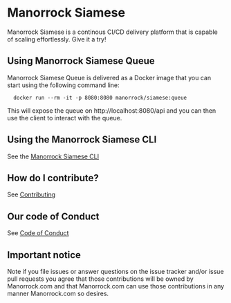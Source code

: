 # Manorrock Siamese

Manorrock Siamese is a continous CI/CD delivery platform that is capable of
scaling effortlessly. Give it a try!

## Using Manorrock Siamese Queue

Manorrock Siamese Queue is delivered as a Docker image that you can start using
the following command line:

```
  docker run --rm -it -p 8080:8080 manorrock/siamese:queue
```

This will expose the queue on http://localhost:8080/api and you can then use 
the client to interact with the queue.

## Using the Manorrock Siamese CLI

See the [Manorrock Siamese CLI](go/README.md)

## How do I contribute?

See [Contributing](CONTRIBUTING.md)

## Our code of Conduct

See [Code of Conduct](CODE_OF_CONDUCT.md)

## Important notice

Note if you file issues or answer questions on the issue tracker and/or issue 
pull requests you agree that those contributions will be owned by Manorrock.com
and that Manorrock.com can use those contributions in any manner Manorrock.com
so desires.
